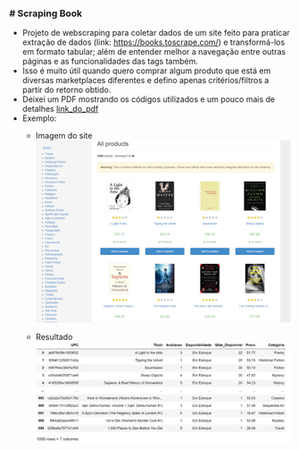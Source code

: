 ### # Scraping Book
- Projeto de webscraping para coletar dados de um site feito para praticar extração de dados (link: https://books.toscrape.com/) e transformá-los em formato tabular; além de entender melhor a navegação entre outras páginas e as funcionalidades das tags também.
- Isso é muito útil quando quero comprar algum produto que está em diversas marketplaces diferentes e defino apenas critérios/filtros a partir do retorno obtido.
- Deixei um PDF mostrando os códigos utilizados e um pouco mais de detalhes [link_do_pdf](https://github.com/ArielCAlves/projetos/blob/main/scraping_book/ScrapingBooks.pdf)
- Exemplo:
  - Imagem do site ![link](https://github.com/ArielCAlves/projetos/blob/main/scraping_book/images/print_site.png)
  
  - Resultado ![link](https://github.com/ArielCAlves/projetos/blob/main/scraping_book/images/dataframe.png)